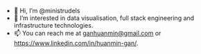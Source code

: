 - 👋 Hi, I’m @ministrudels
- 👀 I’m interested in data visualisation, full stack engineering and infrastructure technologies.
- 📫 You can reach me at ganhuanmin@gmail.com or https://www.linkedin.com/in/huanmin-gan/.

<!---
ministrudels/ministrudels is a ✨ special ✨ repository because its `README.md` (this file) appears on your GitHub profile.
You can click the Preview link to take a look at your changes.
--->
